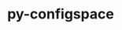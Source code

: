 ---
title: "py-configspace"
layout: cache
categories: [package, v0.18.0]
meta: {"versions": ["0.4.20"], "compilers": ["gcc@=7.5.0"], "oss": ["ubuntu18.04"], "platforms": ["linux"], "targets": ["x86_64"], "stacks": ["e4s", "root"], "num_specs": 1, "num_specs_by_stack": {"root": 1, "e4s": 1}}
spec_details: [{"hash": "yywemlbhpn7vttmh7hbx7rqq3xm6za4g", "compiler": "gcc@=7.5.0", "versions": ["0.4.20"], "os": "ubuntu18.04", "platform": "linux", "target": "x86_64", "variants": [], "stacks": ["root", "e4s"], "size": "-", "tarball": "https://binaries.spack.io/releases/v0.18.0/build_cache/linux-ubuntu18.04-x86_64/gcc-7.5.0/py-configspace-0.4.20/linux-ubuntu18.04-x86_64-gcc-7.5.0-py-configspace-0.4.20-yywemlbhpn7vttmh7hbx7rqq3xm6za4g.spack"}]
---